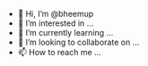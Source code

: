 - 👋 Hi, I’m @bheemup
- 👀 I’m interested in ...
- 🌱 I’m currently learning ...
- 💞️ I’m looking to collaborate on ...
- 📫 How to reach me ...

<!---
bheemup/bheemup is a ✨ special ✨ repository because its `README.md` (this file) appears on your GitHub profile.
You can click the Preview link to take a look at your changes.
--->
